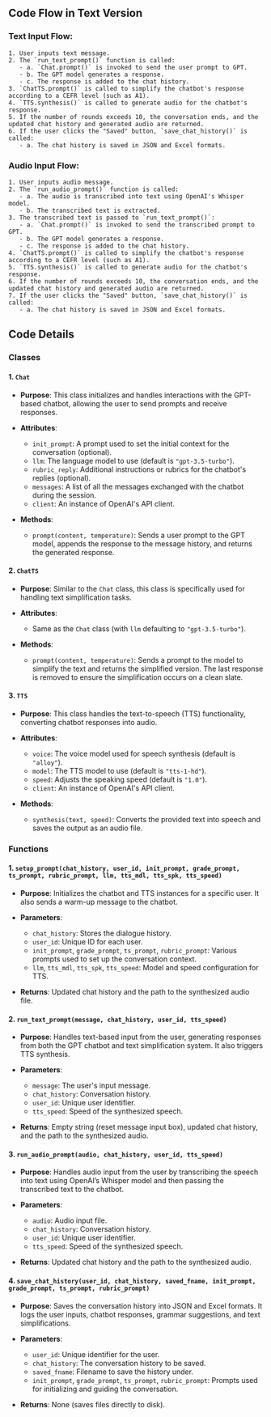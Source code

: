 ## **Code Flow in Text Version**

### **Text Input Flow**:

```
1. User inputs text message.
2. The `run_text_prompt()` function is called:
   - a. `Chat.prompt()` is invoked to send the user prompt to GPT.
   - b. The GPT model generates a response.
   - c. The response is added to the chat history.
3. `ChatTS.prompt()` is called to simplify the chatbot's response according to a CEFR level (such as A1).
4. `TTS.synthesis()` is called to generate audio for the chatbot's response.
5. If the number of rounds exceeds 10, the conversation ends, and the updated chat history and generated audio are returned.
6. If the user clicks the "Saved" button, `save_chat_history()` is called:
   - a. The chat history is saved in JSON and Excel formats.
```

### **Audio Input Flow**:

```
1. User inputs audio message.
2. The `run_audio_prompt()` function is called:
   - a. The audio is transcribed into text using OpenAI's Whisper model.
   - b. The transcribed text is extracted.
3. The transcribed text is passed to `run_text_prompt()`:
   - a. `Chat.prompt()` is invoked to send the transcribed prompt to GPT.
   - b. The GPT model generates a response.
   - c. The response is added to the chat history.
4. `ChatTS.prompt()` is called to simplify the chatbot's response according to a CEFR level (such as A1).
5. `TTS.synthesis()` is called to generate audio for the chatbot's response.
6. If the number of rounds exceeds 10, the conversation ends, and the updated chat history and generated audio are returned.
7. If the user clicks the "Saved" button, `save_chat_history()` is called:
   - a. The chat history is saved in JSON and Excel formats.
```

## Code Details

### Classes

#### 1. `Chat`
- **Purpose**: This class initializes and handles interactions with the GPT-based chatbot, allowing the user to send prompts and receive responses.
- **Attributes**:
  - `init_prompt`: A prompt used to set the initial context for the conversation (optional).
  - `llm`: The language model to use (default is `"gpt-3.5-turbo"`).
  - `rubric_reply`: Additional instructions or rubrics for the chatbot's replies (optional).
  - `messages`: A list of all the messages exchanged with the chatbot during the session.
  - `client`: An instance of OpenAI's API client.
  
- **Methods**:
  - `prompt(content, temperature)`: Sends a user prompt to the GPT model, appends the response to the message history, and returns the generated response.
  
#### 2. `ChatTS`
- **Purpose**: Similar to the `Chat` class, this class is specifically used for handling text simplification tasks.
- **Attributes**:
  - Same as the `Chat` class (with `llm` defaulting to `"gpt-3.5-turbo"`).

- **Methods**:
  - `prompt(content, temperature)`: Sends a prompt to the model to simplify the text and returns the simplified version. The last response is removed to ensure the simplification occurs on a clean slate.

#### 3. `TTS`
- **Purpose**: This class handles the text-to-speech (TTS) functionality, converting chatbot responses into audio.
- **Attributes**:
  - `voice`: The voice model used for speech synthesis (default is `"alloy"`).
  - `model`: The TTS model to use (default is `"tts-1-hd"`).
  - `speed`: Adjusts the speaking speed (default is `"1.0"`).
  - `client`: An instance of OpenAI's API client.

- **Methods**:
  - `synthesis(text, speed)`: Converts the provided text into speech and saves the output as an audio file.

### Functions

#### 1. `setup_prompt(chat_history, user_id, init_prompt, grade_prompt, ts_prompt, rubric_prompt, llm, tts_mdl, tts_spk, tts_speed)`
- **Purpose**: Initializes the chatbot and TTS instances for a specific user. It also sends a warm-up message to the chatbot.
- **Parameters**:
  - `chat_history`: Stores the dialogue history.
  - `user_id`: Unique ID for each user.
  - `init_prompt`, `grade_prompt`, `ts_prompt`, `rubric_prompt`: Various prompts used to set up the conversation context.
  - `llm`, `tts_mdl`, `tts_spk`, `tts_speed`: Model and speed configuration for TTS.
  
- **Returns**: Updated chat history and the path to the synthesized audio file.

#### 2. `run_text_prompt(message, chat_history, user_id, tts_speed)`
- **Purpose**: Handles text-based input from the user, generating responses from both the GPT chatbot and text simplification system. It also triggers TTS synthesis.
- **Parameters**:
  - `message`: The user's input message.
  - `chat_history`: Conversation history.
  - `user_id`: Unique user identifier.
  - `tts_speed`: Speed of the synthesized speech.

- **Returns**: Empty string (reset message input box), updated chat history, and the path to the synthesized audio.

#### 3. `run_audio_prompt(audio, chat_history, user_id, tts_speed)`
- **Purpose**: Handles audio input from the user by transcribing the speech into text using OpenAI’s Whisper model and then passing the transcribed text to the chatbot.
- **Parameters**:
  - `audio`: Audio input file.
  - `chat_history`: Conversation history.
  - `user_id`: Unique user identifier.
  - `tts_speed`: Speed of the synthesized speech.

- **Returns**: Updated chat history and the path to the synthesized audio.

#### 4. `save_chat_history(user_id, chat_history, saved_fname, init_prompt, grade_prompt, ts_prompt, rubric_prompt)`
- **Purpose**: Saves the conversation history into JSON and Excel formats. It logs the user inputs, chatbot responses, grammar suggestions, and text simplifications.
- **Parameters**:
  - `user_id`: Unique identifier for the user.
  - `chat_history`: The conversation history to be saved.
  - `saved_fname`: Filename to save the history under.
  - `init_prompt`, `grade_prompt`, `ts_prompt`, `rubric_prompt`: Prompts used for initializing and guiding the conversation.

- **Returns**: None (saves files directly to disk).
